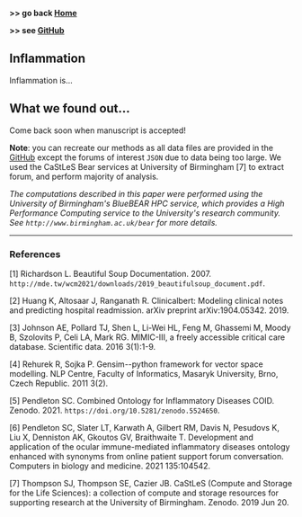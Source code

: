 **>> go back [Home](README.md)**

**>> see [GitHub](https://github.com/sap218/patientFORUM)**


## Inflammation

Inflammation is...

## What we found out...

Come back soon when manuscript is accepted!

**Note**: you can recreate our methods as all data files are provided in the [GitHub](https://github.com/sap218/patientFORUM) except the forums of interest `JSON` due to data being too large. We used the CaStLeS Bear services at University of Birmingham [7] to extract forum, and perform majority of analysis.

*The computations described in this paper were performed using the University of Birmingham's BlueBEAR HPC service, which provides a High Performance Computing service to the University's research community. See `http://www.birmingham.ac.uk/bear` for more details.*

---

### References

[1] Richardson L. Beautiful Soup Documentation. 2007. `http://mde.tw/wcm2021/downloads/2019_beautifulsoup_document.pdf`.

[2] Huang K, Altosaar J, Ranganath R. Clinicalbert: Modeling clinical notes and predicting hospital readmission. arXiv preprint arXiv:1904.05342. 2019.

[3] Johnson AE, Pollard TJ, Shen L, Li-Wei HL, Feng M, Ghassemi M, Moody B, Szolovits P, Celi LA, Mark RG. MIMIC-III, a freely accessible critical care database. Scientific data. 2016 3(1):1-9.

[4] Rehurek R, Sojka P. Gensim--python framework for vector space modelling. NLP Centre, Faculty of Informatics, Masaryk University, Brno, Czech Republic. 2011 3(2).

[5] Pendleton SC. Combined Ontology for Inflammatory Diseases COID. Zenodo. 2021. `https://doi.org/10.5281/zenodo.5524650`.

[6] Pendleton SC, Slater LT, Karwath A, Gilbert RM, Davis N, Pesudovs K, Liu X, Denniston AK, Gkoutos GV, Braithwaite T. Development and application of the ocular immune-mediated inflammatory diseases ontology enhanced with synonyms from online patient support forum conversation. Computers in biology and medicine. 2021 135:104542.

[7] Thompson SJ, Thompson SE, Cazier JB. CaStLeS (Compute and Storage for the Life Sciences): a collection of compute and storage resources for supporting research at the University of Birmingham. Zenodo. 2019 Jun 20.

